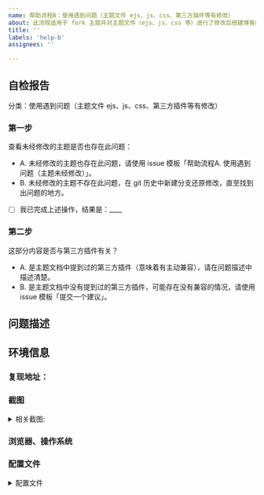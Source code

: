 ```yaml
---
name: 帮助流程B：使用遇到问题（主题文件 ejs、js、css、第三方插件等有修改）
about: 此流程适用于 fork 主题并对主题文件（ejs、js、css 等）进行了修改后搭建博客的用户。
title: ''
labels: 'help-b'
assignees: ''

---
```


<!-- 如果您删除此模版，我们可能会在不进行调查的情况下关闭您的 Issue。 -->

## 自检报告

分类：使用遇到问题（主题文件 ejs、js、css、第三方插件等有修改）

<!-- 如果您未按照模板中的步骤进行自检，我们可能不会阅读您的 Issue。 -->
<!-- 80% 的问题可通过自检解决。 -->

<!-- Change [ ] to [x] to select (将 [ ] 换成 [x] 来完成选择) -->

### 第一步 <!-- 80% 的问题通过这一步就解决了。 -->

查看未经修改的主题是否也存在此问题：

- A. 未经修改的主题也存在此问题，请使用 issue 模板「帮助流程A. 使用遇到问题（主题未经修改）」。
- B. 未经修改的主题不存在此问题，在 git 历史中新建分支还原修改，直至找到出问题的地方。

- [ ] 我已完成上述操作，结果是：____

### 第二步

这部分内容是否与第三方插件有关？

- A. 是主题文档中提到过的第三方插件（意味着有主动兼容），请在问题描述中描述清楚。
- B. 是主题文档中没有提到过的第三方插件，可能存在没有兼容的情况，请使用 issue 模板「提交一个建议」。

## 问题描述

<!-- 尽可能详细地描述您的问题 -->

## 环境信息 <!-- 请务必提供以下信息 -->

### 复现地址：
<!-- 如果使用文档官网源码本地运行也存在异常，可以不用提供复现地址。 -->

### 截图
<!-- 不同系统、浏览器效果可能不同，提供截图有助于发现问题。 -->
<details><summary>相关截图:</summary>

<!-- 在这里粘贴截图 -->

</details>

### 浏览器、操作系统

### 配置文件 <!-- 要求提供时再回来补全即可，如果想快速解决问题，可以直接写上 -->
<details><summary>配置文件</summary>

#### 站点配置文件
```yml
在这里粘贴 `blog/_config.yml` 中修改过的部分
```

#### 主题配置文件
```yml
在这里粘贴 `themes/volantis/_config.yml` 中修改过的部分
```

#### node.js & npm
```
在这里粘贴 `node -v && npm -v` 输出的信息
```

#### package.json
```
在这里粘贴 `npm ls --depth 0` 输出的信息
```

</details>
